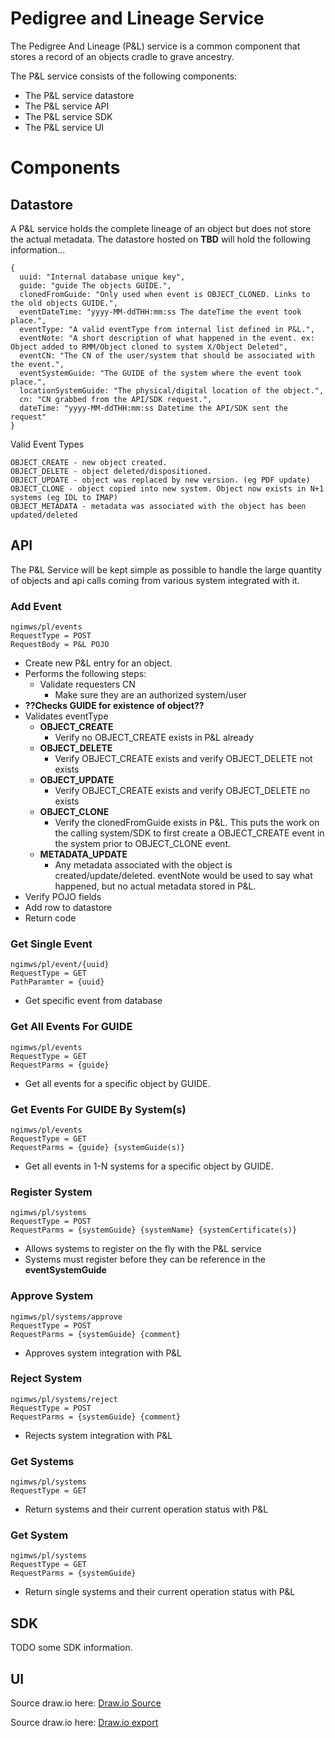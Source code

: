 # Pedigree and Lineage Service
The Pedigree And Lineage (P&L) service is a common component that stores a record of an objects cradle to grave ancestry.

The P&L service consists of the following components:

- The P&L service datastore
- The P&L service API
- The P&L service SDK
- The P&L service UI

# Components

## Datastore
A P&L service holds the complete lineage of an object but does not store the actual metadata. The datastore hosted on **TBD**
will hold the following information...

```json5
{
  uuid: "Internal database unique key",
  guide: "guide The objects GUIDE.",
  clonedFromGuide: "Only used when event is OBJECT_CLONED. Links to the old objects GUIDE.",
  eventDateTime: "yyyy-MM-ddTHH:mm:ss The dateTime the event took place.",
  eventType: "A valid eventType from internal list defined in P&L.",
  eventNote: "A short description of what happened in the event. ex: Object added to RMM/Object cloned to system X/Object Deleted",
  eventCN: "The CN of the user/system that should be associated with the event.",
  eventSystemGuide: "The GUIDE of the system where the event took place.",
  locationSystemGuide: "The physical/digital location of the object.",
  cn: "CN grabbed from the API/SDK request.",
  dateTime: "yyyy-MM-ddTHH:mm:ss Datetime the API/SDK sent the request"
}
```

Valid Event Types
```
OBJECT_CREATE - new object created.
OBJECT_DELETE - object deleted/dispositioned.
OBJECT_UPDATE - object was replaced by new version. (eg PDF update)
OBJECT_CLONE - object copied into new system. Object now exists in N+1 systems (eg IDL to IMAP)
OBJECT_METADATA - metadata was associated with the object has been updated/deleted
```

## API
The P&L Service will be kept simple as possible to handle the large quantity of objects and api calls coming from 
various system integrated with it.

### Add Event
```
ngimws/pl/events
RequestType = POST
RequestBody = P&L POJO
```
* Create new P&L entry for an object.
* Performs the following steps:
    * Validate requesters CN
        * Make sure they are an authorized system/user
* **??Checks GUIDE for existence of object??**
* Validates eventType
    * **OBJECT_CREATE**
        * Verify no OBJECT_CREATE exists in P&L already
    * **OBJECT_DELETE**
        * Verify OBJECT_CREATE exists and verify OBJECT_DELETE not exists
    * **OBJECT_UPDATE**
        * Verify OBJECT_CREATE exists and verify OBJECT_DELETE no exists
    * **OBJECT_CLONE**
      * Verify the clonedFromGuide exists in P&L. This puts the work on the calling system/SDK to first create a OBJECT_CREATE event in the system prior to OBJECT_CLONE event.
    * **METADATA_UPDATE**
        * Any metadata associated with the object is created/update/deleted. eventNote would be used to say what happened, but no actual metadata stored in P&L.
* Verify POJO fields
* Add row to datastore
* Return code

### Get Single Event
```
ngimws/pl/event/{uuid}
RequestType = GET
PathParamter = {uuid}
```
* Get specific event from database

### Get All Events For GUIDE
```
ngimws/pl/events
RequestType = GET
RequestParms = {guide}
```
* Get all events for a specific object by GUIDE.

### Get Events For GUIDE By System(s)
```
ngimws/pl/events
RequestType = GET
RequestParms = {guide} {systemGuide(s)}
```
* Get all events in 1-N systems for a specific object by GUIDE.

### Register System
```
ngimws/pl/systems
RequestType = POST
RequestParms = {systemGuide} {systemName} {systemCertificate(s)}
```
* Allows systems to register on the fly with the P&L service
* Systems must register before they can be reference in the **eventSystemGuide**

### Approve System
```
ngimws/pl/systems/approve
RequestType = POST
RequestParms = {systemGuide} {comment}
```
* Approves system integration with P&L

### Reject System
```
ngimws/pl/systems/reject
RequestType = POST
RequestParms = {systemGuide} {comment}
```
* Rejects system integration with P&L

### Get Systems
```
ngimws/pl/systems
RequestType = GET
```
* Return systems and their current operation status with P&L

### Get System
```
ngimws/pl/systems
RequestType = GET
RequestParms = {systemGuide}
```
* Return single systems and their current operation status with P&L

## SDK
TODO some SDK information.

## UI
Source draw.io here: [Draw.io Source](https://app.diagrams.net/#HRMSLowside%2Frmslow%2Fmaster%2FDrawings%2FPandL%2FP%26L.drawio)

Source draw.io here: [Draw.io export](https://viewer.diagrams.net/?highlight=0000ff&edit=_blank&layers=1&nav=1&title=P%26L.drawio#R%3Cmxfile%3E%3Cdiagram%20id%3D%22zN0O8GpO3P3C1JhYR0OU%22%20name%3D%22Info%22%3EtZRRj5swDIB%2FDY%2BdIOzQ9njXXtuHnlStk6bbW0pckl2IWQgH3a%2BfU0KB60nTpO2J%2BLOxHcd2lC7LbmN5JZ9QgI5YLLooXUWMsThj9PHk3JMkYYEUVonARnBQvyDAONBGCahnhg5RO1XNYY7GQO5mjFuL7dzshHoeteIF3IBDzvUt%2FaaEkz39dBePfAuqkEPkJA6akg%2FGAdSSC2wnKH2M0qVFdP2p7JagffWGumyS5x%2Fp82eb790%2Bqb5vmTZ80Ttb%2F80v1ytYMO7fuk57169cN6FeEcs0BXmQFDUr%2FGkgJ6ToVAZ3DrXNfjY4KBb15eXvyYAy7Ubl4GWj3LY5knqnzMvFMONlRQpzrKtJFE4m0sJpFkE659vl3t%2BOrQvlZHP8kGNJwpenw46ahJqMBFvWmp6IrZ0FL5e8dmDpsLK8Vaao6bjnRuxu8%2FsfIXQfYM0npXz30mTTV3deccLTZ2Cz6jMHXZ94qQkkdKydxRdYokZLxKAB%2FzpK6zeornhOqRK4G6WvSBmtFtTa6UMrlYMDcR%2Bqpc1ADF%2FBnvRlAKQSAgwxi40R4BssvmZIZpTZm%2BH7Q%2Bcm13GiRQRYgrNn%2Bq%2Bbr5Kwgj4GsZ2McxqYnIzyYMfDBimujscp8Q%2FYD8ogjvN80U3WYvr4Gw%3D%3D%3C%2Fdiagram%3E%3Cdiagram%20id%3D%22gw-nH7AqX0yCH5nJFknN%22%20name%3D%22P%26amp%3BL%20Object%20Graph%20v1%22%3E7Vxbe6I4GP41XurDGby0HmZ2t9OZ3Xannb3ZByFqpkBYiK3Or98kBAQSFVvQzkGrQgghfIc37%2FcltKePw827xI1XH5APgp6m%2BJuePulpmqZYGvmhJdusRFU1XrJMoM%2FLdgW38BvghQovXUMfpJWKGKEAw7ha6KEoAh6ulLlJgp6r1RYoqF41dpdAKLj13EAsvYc%2BXuW3oSi7A%2B8BXK74pR2THwjdvDIvSFeuj55LRfq0p48ThHC2FW7GIKDSy%2BWSnTfbc7ToWAIi3OQEe73eenjsP9xvbhfYXk0ftjd9I2vlyQ3W%2FIZ5Z%2FE2l0CC1pEPaCNKT796XkEMbmPXo0efidJJ2QqHAdlTyeYCBsEYBShh5%2BozZzacjUg5vwxIMNjs7b9aSIXYE0AhwMmWVOGm4%2FAznndqcFTe%2F1VJA8aQa59rflm0tBMO2eDyOUFWasuySnGCHkFJWgp7nV2KO2Mui9G2WpAjUNef1zD87Ch%2Fohv07u%2BHq6%2BzvtatzfkucBaeTL6W54D5ojiS%2B7NaSFYQo0TYomSrqiiAThEErQ2VoShozVA6ErTo3ON1wu5QUz7OvzK4HOUYyzZn5E%2FVdKNffAmqIdLAR%2Bx47piGKbHjheMBj2rGDeAyImUBWNC2qIwhgdwRLw6h79PLSRVfNY3X6O1Uj9C6AhazW4egr9msHfjQRKuWC8tSOxKWJRGWFVAzWiBm2TupWf%2BtUX6gnzJqQc1dNeLN7iDZWtLf2XQ6uRqN%2F8hbI53LGswOH9CIevqwOHMyoBdcpzhCr10pp69X6pCfMLSVClRp9sAUtapJlNoGUkmVah%2F3AEKfYroJQ8bYytKt4wdGcan02p2D4BNKIYaIHp0jjFFIKgT0wJXrPS6ZLstAxV6kCrvYKI0zZkn14uY7C7ih2r%2Fi%2FZmsMKaUlIOo50f6ABJSuoDESpKBR66ozXwXu%2BSHlqfkN0UedIN%2BCHzo9onEiRZmtkO%2BSL8Cgr7OII6Wh61kj111aT1azXocifXotmg8eVnrxuMcN55jTIzbVrhZ0jBmMHdT6A2Qh90lirTSgOURIYHk0JDFQh9VyxrN%2BD5z9EeAvRXfodrhkY4m0Zaj0PeLUKMF%2Fao19VoS9ZqWBBu0jtQ7FNT7iTjMMgGgR03RckOqzeyblFzDCFCPPJW3RCgCNZnzoubKP85XXmwUhQuzevy29nGdU%2FRtWxV9GxLaKouytK6Ggtz%2BDrmzBPv3orygvQawLx9QqlGD4OK%2Bm67Keq4gCkSpzcaDdLBOWTdepvw6IrSH67ZTdXzdlOG6hBTonVmCGHD%2FjlYRKZmg79q%2F1WG3Q3SRFil8WqLK4Tmd2pARPI7cjG2PAzdN4YJInfmvprwHCSiqHGPgTZItjRQjHeslTqfrr9TU8WCzq6SA6FTgifR24mJwB0MeItF3X1HJ3x3lFaP8i8dG8yQPi9i5d9uYn%2Ffx6vfp%2BO7f8V%2FT0d10T%2B0bhPPaWQ5CU9ZxgFyqSprcJV%2FTz%2FTwM0oeU6ZQErNpumHuaXB8kzX3CMMQBC4D2HQQB%2BzM%2BhkeUe0IkhpP0ANFrT2xRpwgUik9bl3zYjj5uMYBjECvtbSSVnFl1RLHZ92W2M%2BwK%2FvRBfu53aYYhJkOpk%2BuKHNeQVPe%2Ff3bZMqDcFXt808DKK8nkkz6bjWRJCYL2UuaLKxBd%2FZqJxklTRuaZx11NVmG5W3kZ18X2NToTdP8rOp0J%2BoGeY%2FvX9Sm%2FhZELWYJyrj12%2BS6GW6Rrvf55wfDrVdpvDpKSZ3rzCgmpg3K%2Bv7rw4dm%2BiYS6vPPL32f5OHn1bcupg0a8Fr1NF77YXo3mozuRkeZ7X2JupIbdLPEr%2BIGJKKgNPd747H7p6o7GT8Mo5qLkLLeYUesd499NZj9B5E%2FoktOaPDI4lmvKl2wgfihtP2F%2BvTA5HuTDXdxtrPNdyLS%2FYfyTuksurs7je3l52WdA76wukUgpylaJ15%2BBwciRuwmS4CP%2B%2BDBYFcGCnlZQowew6dqh2Wa5Ff4hCCb8NuTwDLMmjFkN8rP2tmD0JCj1xpSag1lkhAaYoZV3PZrbE17EZaZp8Xo1x9vTgjRGcDQAJ3cNMoJk3L9zxEsExDqp8Ix29DzzFvOjIaXRzIxgn8xku3Q60vpyDEkGxj2sIpmiqoewTO29wkkxPxZVu4VIHeYQDSAOe2SMGfVJuh09YUwZ1nVhjTr3DDX9uLDc3l3vnCo8WKYDmmvuHaoyVAxPGmomEyvp43TuWyQiNfEdOjGIqELH7KE7q%2BBYn84VScvb4HxNsgDdsF4LwTq5iVBvVg1noN6HTGagvpQqYF6PaPWOag3SGnum5arzKA3n5Wtz7Vny%2F617Jc2yyxrQHMkbHWOQZuP0G4G8NzOrtSWUDmS9En%2B4EQlPdqdrzdYQ%2FUWtLYIYPyed%2BKiGjyqP9mcXBv6%2B3I9njgw%2BXyvp0qU3AeTaXgvm5PzEhQEaTGDHs1Tvj5qhRL4DUXYDYJt1hdNiQDwZWmpfxAbvWFEeoXWmN0huUFNCdE6pbmt5xWgD%2FzULKXNJeJtLMpoQ%2BNqbYC2bckALVsz2wb3kypdZM9NmJ%2FTjPnlmc5%2FR5PJCUmCjHZlE%2FkrooQlNZYYxoBSqwHZHj25MHDnAeBmJZ94qTJDPzjICatVfhRCWLc3WeLAkC3HaoMQSu3tQnTwvAnQwwm5Mo3c75OXIpG7CD5PXNbJX1MWuUsqbGuW1j6NlMpRJJHtR7WNJ3MKeFsS3VDMolM5PkzjfLUp2SMd%2BxXgnhLgmrZkdWlXAa7UxkTKK7Ux%2BzUL4U7KnFSt6ug04U85Lu4C2ksk1KV2JC40%2BAHHxUMM9Oio6FxyVFTtWm7FsF84KhJKVmupvki341FR8mhEE8hSOx4W2VNuSchY%2F0kA9lOPiLT9NzYiSh64%2BFmgzG4IZepFlzgImSer%2FkRuY4ZfjxXMulV1jWWnzULzR3WKXKPaO7juLs8i7c87fV2HMX%2Fqw2KG5Zf2qg5vnGBqbyb2c%2BqLVppbRu3x8Namhcnu7r%2FdZNV3%2FzRIn%2F4P%3C%2Fdiagram%3E%3Cdiagram%20id%3D%220S-s5jfW5r994tFWpWN-%22%20name%3D%22P%26amp%3BL%20Object%20Graph%20v2%22%3EnZNRb4IwEMc%2FDY8mBaJzj6JMfFhMhnFzbw09obG0pFSBffods4Dow7I90fvd9a73v8Pxl3m91rTIXhUD4XiE1Y6%2FcjzPIzMPPy1prsR1PUtSzZllA4j5F1hILD1zBuUo0CglDC%2FGMFFSQmJGjGqtqnHYUYlx1YKm8ADihIpH%2Bs6Zybo2CBkcEfA0s6XnU%2BvIaRdsQZlRpqob5IeOv9RKmespr5cgWvU6XWC%2B20bu20yQ%2FWcUFvq53Kwm12Qvf7nSt6BBmn%2BnrvX6cJpFH%2FQp3E0nmaSHY2OvkAsVZ6vXbrvaOv4CYbzJC1TRI3vQJVfSqmCaTloDNT4nyEwuELh4LI1WJ1gqoTQSqSRGBkcuxB2igqcSzQQbAuTBBbThOLSFdeScsbZMUGXcQFzQpK1Z4Y4i0%2BosGbRtEbRsB5gA6ruR%2F6KX2w8R1x9UDkY3eK%2FL4ltxmju7Gtao343sZoO6OGo3N%2B1TD9PBgx1QZw579OO7%2BR398Bs%3D%3C%2Fdiagram%3E%3C%2Fmxfile%3E)
